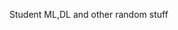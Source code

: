 Student 
ML,DL and other random stuff 
<!---
Faiir/Faiir is a ✨ special ✨ repository because its `README.md` (this file) appears on your GitHub profile.
You can click the Preview link to take a look at your changes.
--->
